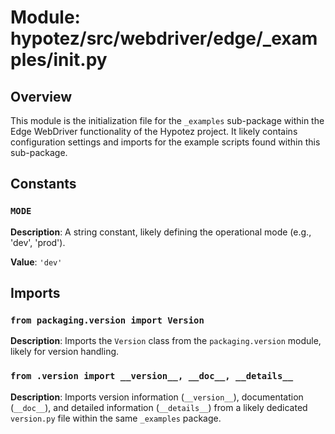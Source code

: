 # Module: hypotez/src/webdriver/edge/_examples/__init__.py

## Overview

This module is the initialization file for the `_examples` sub-package within the Edge WebDriver functionality of the Hypotez project.  It likely contains configuration settings and imports for the example scripts found within this sub-package.

## Constants

### `MODE`

**Description**: A string constant, likely defining the operational mode (e.g., 'dev', 'prod').


**Value**:  `'dev'`


## Imports

### `from packaging.version import Version`

**Description**: Imports the `Version` class from the `packaging.version` module, likely for version handling.


### `from .version import __version__, __doc__, __details__`

**Description**: Imports version information (`__version__`), documentation (`__doc__`), and detailed information (`__details__`) from a likely dedicated `version.py` file within the same `_examples` package.